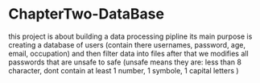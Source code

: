 # ChapterTwo-DataBase
this project is about building a data processing pipline
its main purpose is creating a database of users (contain there usernames, password, age, email, occupation)
and then filter data into files 
after that we modifies all passwords that are unsafe to safe (unsafe means they are: less than 8 character,
dont contain at least 1 number, 1 symbole, 1 capital letters )
